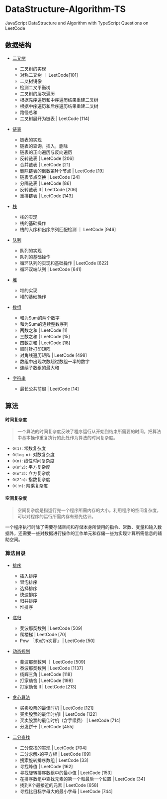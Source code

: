 # DataStructure-Algorithm-TS
JavaScript DataStructure and Algorithm with TypeScript
Questions on LeetCode

## 数据结构
- [二叉树](https://github.com/Reaper622/DataStructure-Algorithm-TS/blob/master/DataStructure/BinaryTree/BinaryTree.md)
    - 二叉树的实现
    - 对称二叉树 ｜ LeetCode[101]
    - 二叉树镜像
    - 检测二叉平衡树
    - 二叉树的层次遍历
    - 根据先序遍历和中序遍历结果重建二叉树
    - 根据中序遍历和后序遍历结果重建二叉树
    - 路径总和
    - 二叉树展开为链表 | LeetCode [114]

- [链表](https://github.com/Reaper622/DataStructure-Algorithm-TS/blob/master/DataStructure/LinkList/LinkList.md)
    - 链表的实现
    - 链表的查询，插入，删除
    - 链表的正向遍历与反向遍历
    - 反转链表 | LeetCode [206]
    - 合并链表 | LeetCode [21]
    - 删除链表的倒数第N个节点 | LeetCode [19]
    - 链表节点交换 | LeetCode [24]
    - 分隔链表 | LeetCode [86]
    - 反转链表 II | LeetCode [206]
    - 重排链表 | LeetCode [143]

- [栈](https://github.com/Reaper622/DataStructure-Algorithm-TS/blob/master/DataStructure/Stack/Stack.md)
    - 栈的实现
    - 栈的基础操作
    - 栈的入序和出序序列匹配检测 ｜ LeetCode [946]

- [队列](https://github.com/Reaper622/DataStructure-Algorithm-TS/blob/master/DataStructure/Queue/Queue.md)
    - 队列的实现
    - 队列的基础操作
    - 循环队列的实现和基础操作 | LeetCode [622]
    - 循环双端队列 | LeetCode [641]

- [堆](https://github.com/Reaper622/DataStructure-Algorithm-TS/blob/master/DataStructure/Heap/Heap.md)
    - 堆的实现
    - 堆的基础操作
- [数组](https://github.com/Reaper622/DataStructure-Algorithm-TS/blob/master/DataStructure/Array/Array.md)
    - 和为Sum的两个数字
    - 和为Sum的连续整数序列
    - 两数之和 | LeetCode [1]
    - 三数之和 | LeetCode [15]
    - 四数之和 | LeetCode [18]
    - 顺时针打印矩阵
    - 对角线遍历矩阵 | LeetCode [498]
    - 数组中出现次数超过数组一半的数字
    - 连续子数组的最大和
- [字符串](https://github.com/Reaper622/DataStructure-Algorithm-TS/blob/master/DataStructure/String/String.md)
    - 最长公共前缀 | LeetCode [14]

## 算法

#### 时间复杂度

> 一个算法的时间复杂度反映了程序运行从开始到结束所需要的时间。把算法中基本操作重复执行的此处作为算法的时间复杂度。

- `O(1)`: 常数复杂度
- `O(log n)`: 对数复杂度
- `O(n)`: 线性时间复杂度
- `O(n^2)`: 平方复杂度
- `O(n^3)`: 立方复杂度
- `O(2^n)`: 指数复杂度
- `O(!n)`: 阶乘复杂度

#### 空间复杂度

> 空间复杂度是指运行完一个程序所需内存的大小。利用程序的空间复杂度，可以对程序的运行所需内存有预先估计。

一个程序执行时除了需要存储空间和存储本身所使用的指令、常数、变量和输入数据外，还需要一些对数据进行操作的工作单元和存储一些为实现计算所需信息的辅助空间。


### 算法目录
- [排序](https://github.com/Reaper622/DataStructure-Algorithm-TS/blob/master/Algorithm/Sort/Sort.md)
    - 插入排序  
    - 冒泡排序
    - 选择排序
    - 快速排序
    - 归并排序
    - 堆排序

- [递归](https://github.com/Reaper622/DataStructure-Algorithm-TS/blob/master/Algorithm/Recursion/Recursion.md)
    - 斐波那契数列 | LeetCode [509]
    - 爬楼梯 | LeetCode [70]
    - Pow 「求x的n次幂」 | LeetCode [50]

- [动态规划](https://github.com/Reaper622/DataStructure-Algorithm-TS/blob/master/Algorithm/DynamicProgramming/DynamicProgramming.md)
    - 斐波那契数列 ｜ LeetCode [509]
    - 泰波那契数列 | LeetCode [1137]
    - 杨辉三角 | LeetCode [118]
    - 打家劫舍 | LeetCode [198]
    - 打家劫舍 II | LeetCode [213]
- [贪心算法](https://github.com/Reaper622/DataStructure-Algorithm-TS/blob/master/Algorithm/GreedyAlgorithm/GreedAlgorithm.md)
    - 买卖股票的最佳时机 | LeetCode [121]
    - 买卖股票的最佳时机II | LeetCode [122]
    - 买卖股票的最佳时机（含手续费） | LeetCode [714]
    - 分发饼干 | LeetCode [455]
- [二分查找](https://github.com/Reaper622/DataStructure-Algorithm-TS/blob/master/Algorithm/Search/Search.md)
    - 二分查找的实现 | LeetCode [704]
    - 二分求解`x`的平方根 | LeetCode [69]
    - 搜索旋转排序数组 | LeetCode [33]
    - 寻找峰值 | LeetCode [162]
    - 寻找旋转排序数组中的最小值 | LeetCode [153]
    - 在排序数组中查找元素的第一个和最后一个位置 | LeetCode [34]
    - 找到K个最接近的元素 | LeetCode [658]
    - 寻找比目标字母大的最小字母 | LeetCode [744]